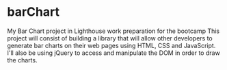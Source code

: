 # barChart
My Bar Chart project in Lighthouse work preparation for the bootcamp 
This project will consist of building a library that will allow other developers to generate bar charts on their web pages using HTML, CSS and JavaScript. I'll also be using jQuery to access and manipulate the DOM in order to draw the charts.
